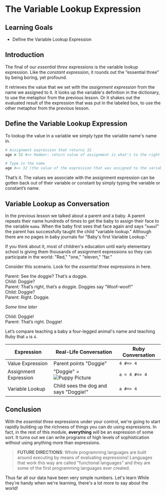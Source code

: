 # The Variable Lookup Expression

## Learning Goals

* Define the Variable Lookup Expression

## Introduction

The final of our _essential three_ expressions is the variable lookup
expression. Like the _constant expression_, it rounds out the “essential three”
by being boring, yet profound.

It retrieves the value that we set with the _assignment expression_ from the
name we assigned to it. It looks up the variable's definition in the
dictionary, to use the metaphor from the previous lesson. Or it shakes out the
evaluated result of the expression that was put in the labeled box, to use the
other metaphor from the previous lesson.

## Define the Variable Lookup Expression

To lookup the value in a variable we simply type the variable name's name in.

```ruby
# Assignment expression that returns 32
age = 32 #=> Rember: return value of assignment is what's to the right of the =, 32

# Type in the name
age #=> 32 (the value of the expression that was assigned to the variable)
```

That’s it. The values we associate with the assignment expression can be gotten
back out of their variable or constant by simply typing the variable or
constant’s name.

## Variable Lookup as Conversation

In the previous lesson we talked about a parent and a baby. A parent repeats
their name hundreds of times to get the baby to assign their face to the
variable `mama`. When the baby first sees that face again and says "`mama`!"
the parent has successfully taught the child "variable lookup." Although there
are no pages in baby journals for "Baby's first Variable Lookup."

If you think about it, most of children's education until early elementary
school is giving them thousands of assignment expressions so they can
participate in the world: "Red," "one," "eleven," "far."

Consider this scenario. Look for the _essential three_ expressions in here.

<!-- Don't trim trailing whitespace, used to force newline -->

Parent: See the doggie? That’s a doggie.  
Child: Doggie?  
Parent: That’s right, that’s a doggie. Doggies say “Woof-woof!”  
Child: Doggie?  
Parent: Right. Doggie.  

_Some time later_

Child: Doggie!  
Parent: That’s right. Doggie!  

Let’s compare teaching a baby a four-legged animal's name and teaching Ruby
that `a` is `4`.

|Expression|Real-Life Conversation|Ruby Conversation|
|----------|----------------------|-----------------|
|Value Expression|Parent points "Doggie"|`4 #=> 4`|
|Assignment Expression|"Doggie" = ![Puppy Picture](https://curriculum-content.s3.amazonaws.com/programming-univbasics/the-variable-lookup-expression/small_puppy.JPG)|`a = 4 #=> 4`|
|Variable Lookup|Child sees the dog and says "Doggie!"|`a #=> 4`|

## Conclusion

With the _essential three_ expressions under your control, we're going to start
rapidly building up the richness of things you can do using expressions. In
fact, in the rest of this module, **everything** will be an expression of some
sort. It turns out we can write programs of high levels of sophistication
without using anything more than expressions.

> **FUTURE DIRECTIONS**: Whole programming languages are built around executing
> by means of evaluating expressions! Languages that work this way are called
> "functional languages" and they are some of the first programming languages
> ever created.

Thus far all our data have been very simple numbers. Let's learn While they're
handy when we're learning, there's a lot more to say about the world!
